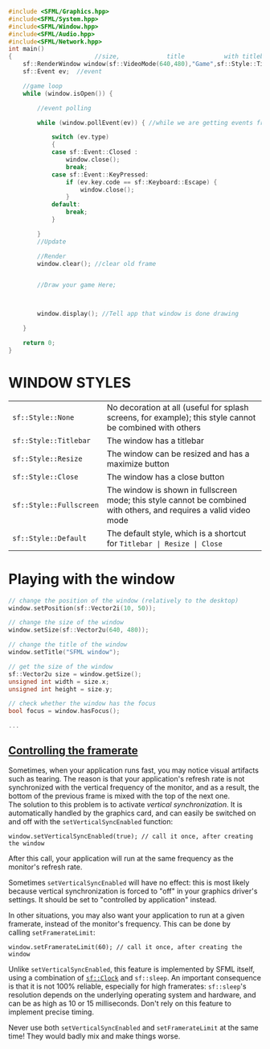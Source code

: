 ```cpp
#include <SFML/Graphics.hpp>
#include<SFML/System.hpp>
#include<SFML/Window.hpp>
#include<SFML/Audio.hpp>
#include<SFML/Network.hpp>
int main()
{                       //size,             title           with titlebar   with close btn      should be resizeable window
    sf::RenderWindow window(sf::VideoMode(640,480),"Game",sf::Style::Titlebar | sf::Style::Close | sf::Style::Resize);
    sf::Event ev;  //event

    //game loop
    while (window.isOpen()) {

        //event polling

        while (window.pollEvent(ev)) { //while we are getting events from the windows save it to the ev;

            switch (ev.type)
            {
            case sf::Event::Closed :
                window.close();
                break;
            case sf::Event::KeyPressed:
                if (ev.key.code == sf::Keyboard::Escape) {
                    window.close();
                }           
            default:
                break;
            }

        }
        //Update 

        //Render
        window.clear(); //clear old frame


        //Draw your game Here;



        window.display(); //Tell app that window is done drawing

    }

    return 0;
}
```

# WINDOW STYLES 
|   |   |
|---|---|
|`sf::Style::None`|No decoration at all (useful for splash screens, for example); this style cannot be combined with others|
|`sf::Style::Titlebar`|The window has a titlebar|
|`sf::Style::Resize`|The window can be resized and has a maximize button|
|`sf::Style::Close`|The window has a close button|
|`sf::Style::Fullscreen`|The window is shown in fullscreen mode; this style cannot be combined with others, and requires a valid video mode|
|`sf::Style::Default`|The default style, which is a shortcut for `Titlebar \| Resize \| Close`|
# Playing with the window

```cpp
// change the position of the window (relatively to the desktop)
window.setPosition(sf::Vector2i(10, 50));

// change the size of the window
window.setSize(sf::Vector2u(640, 480));

// change the title of the window
window.setTitle("SFML window");

// get the size of the window
sf::Vector2u size = window.getSize();
unsigned int width = size.x;
unsigned int height = size.y;

// check whether the window has the focus
bool focus = window.hasFocus();

...
```
## [Controlling the framerate](https://www.sfml-dev.org/tutorials/2.6/window-window.php#controlling-the-framerate)

Sometimes, when your application runs fast, you may notice visual artifacts such as tearing. The reason is that your application's refresh rate is not synchronized with the vertical frequency of the monitor, and as a result, the bottom of the previous frame is mixed with the top of the next one.  
The solution to this problem is to activate _vertical synchronization_. It is automatically handled by the graphics card, and can easily be switched on and off with the `setVerticalSyncEnabled` function:

```
window.setVerticalSyncEnabled(true); // call it once, after creating the window
```

After this call, your application will run at the same frequency as the monitor's refresh rate.

Sometimes `setVerticalSyncEnabled` will have no effect: this is most likely because vertical synchronization is forced to "off" in your graphics driver's settings. It should be set to "controlled by application" instead.

In other situations, you may also want your application to run at a given framerate, instead of the monitor's frequency. This can be done by calling `setFramerateLimit`:

```
window.setFramerateLimit(60); // call it once, after creating the window
```

Unlike `setVerticalSyncEnabled`, this feature is implemented by SFML itself, using a combination of [`sf::Clock`](https://www.sfml-dev.org/documentation/2.6.1/classsf_1_1Clock.php "sf::Clock documentation") and `sf::sleep`. An important consequence is that it is not 100% reliable, especially for high framerates: `sf::sleep`'s resolution depends on the underlying operating system and hardware, and can be as high as 10 or 15 milliseconds. Don't rely on this feature to implement precise timing.

Never use both `setVerticalSyncEnabled` and `setFramerateLimit` at the same time! They would badly mix and make things worse.